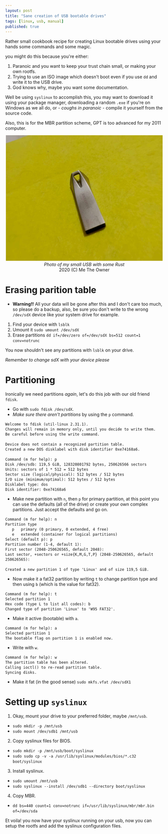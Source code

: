 ```yaml
---
layout: post
title: "Sane creation of USB bootable drives"
tags: [linux, usb, manual]
published: true
---
```


Rather small cookbook recipe for creating Linux bootable drives using your hands
some commands and some magic.

you might do this because you're either:

1. Paranoic and you want to keep your trust chain small, or making your own rootfs.
2. Trying to use an ISO image which doesn't boot even if you use `dd` and write
it to the USB drive.
3. God knows why, maybe you want some documentation.

Well be using `syslinux` to accomplish this, you may want to download it using
your package manager, downloading a random `.exe` if you're on Windows as we
all do, or - _coughs in paranoic_ - compile it yourself from the source code.

Also, this is for the MBR partition scheme, GPT is too advanced for my 2011
computer.

<p align="center">
  <img src="/assets/img/usb.jpeg" alt="USB drive" width="500px" height="400px"/>
  <br/>
  <i>Photo of my small USB with some Rust</i>
  <br/>
  2020 (C) Me The Owner
</p>

# Erasing parition table

- **Warning!!** All your data will be gone after this and I don't care too much, so
please do a backup, also, be sure you don't write to the wrong `/dev/sdX` device
like your system drive for example.

1. Find your device with `lsblk`
2. Umount it `sudo umount /dev/sdX`
3. Erase partitions `dd if=/dev/zero of=/dev/sdX bs=512 count=1 conv=notrunc`

You now shouldn't see any partitions with `lsblk` on your drive.

*Remember to change sdX with your device please*

# Partitioning

Ironically we need partitions _again_, let's do this job with our old friend `fdisk`.

- Go with `sudo fdisk /dev/sdX`.
- _Make sure there aren't partitions_ by using the `p` command.

```
Welcome to fdisk (util-linux 2.31.1).
Changes will remain in memory only, until you decide to write them.
Be careful before using the write command.

Device does not contain a recognized partition table.
Created a new DOS disklabel with disk identifier 0xe74168a6.

Command (m for help): p
Disk /dev/sdb: 119,5 GiB, 128320801792 bytes, 250626566 sectors
Units: sectors of 1 * 512 = 512 bytes
Sector size (logical/physical): 512 bytes / 512 bytes
I/O size (minimum/optimal): 512 bytes / 512 bytes
Disklabel type: dos
Disk identifier: 0xe74168a6
```

- Make new partition with `n`, then `p` for primary partition, at this point
you can use the defaults (all of the drive) or create your own complex partitions.
Just accept the defaults and go on.

```
Command (m for help): n
Partition type
   p   primary (0 primary, 0 extended, 4 free)
   e   extended (container for logical partitions)
Select (default p): p
Partition number (1-4, default 1):
First sector (2048-250626565, default 2048):
Last sector, +sectors or +size{K,M,G,T,P} (2048-250626565, default 250626565):

Created a new partition 1 of type 'Linux' and of size 119,5 GiB.
```

- Now make it a fat32 partition by writing `t` to change partition type and then
using `b` (which is the value for fat32).

```
Command (m for help): t
Selected partition 1
Hex code (type L to list all codes): b
Changed type of partition 'Linux' to 'W95 FAT32'.
```

- Make it active (bootable) with `a`.

```
Command (m for help): a
Selected partition 1
The bootable flag on partition 1 is enabled now.
```

- Write with `w`.

```
Command (m for help): w
The partition table has been altered.
Calling ioctl() to re-read partition table.
Syncing disks.
```

- Make it fat (in the good sense) `sudo mkfs.vfat /dev/sdX1`

# Setting up `syslinux`

1. Okay, mount your drive to your preferred folder, maybe `/mnt/usb`.
- `sudo mkdir -p /mnt/usb`
- `sudo mount /dev/sdb1 /mnt/usb`

2. Copy syslinux files for BIOS.
- `sudo mkdir -p /mnt/usb/boot/syslinux`
- `sudo sudo cp -v -a /usr/lib/syslinux/modules/bios/*.c32 boot/syslinux`

3. Install syslinux.
- `sudo umount /mnt/usb`
- `sudo syslinux --install /dev/sdb1 --directory boot/syslinux`

4. Copy MBR.
- `dd bs=440 count=1 conv=notrunc if=/usr/lib/syslinux/mbr/mbr.bin of=/dev/sda`

Et voila! you now have your syslinux running on your usb, now you can setup the
rootfs and add the syslinux configuration files.
